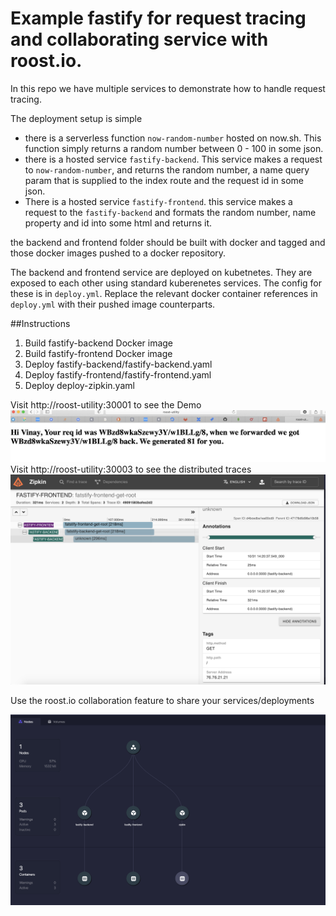 # Example fastify for request tracing and collaborating service with roost.io.

In this repo we have multiple services to demonstrate how to handle request tracing.

The deployment setup is simple
- there is a serverless function `now-random-number` hosted on now.sh. This function simply returns a random number between 0 - 100 in some json.
- there is a hosted service `fastify-backend`. This service makes a request to `now-random-number`, and returns the random number, a name query param that is supplied to the index route and the request id in some json.
- There is a hosted service `fastify-frontend`. this service makes a request to the `fastify-backend` and formats the random number, name property and id into some html and returns it.

the backend and frontend folder should be built with docker and tagged and those docker images pushed to a docker repository.

The backend and frontend service are deployed on kubetnetes. They are exposed to each other using standard kuberenetes services. The config for these is in `deploy.yml`. Replace the relevant docker container references in `deploy.yml` with their pushed image counterparts.

##Instructions
1. Build fastify-backend Docker image 
2. Build fastify-frontend Docker image
3. Deploy fastify-backend/fastify-backend.yaml
4. Deploy fastify-frontend/fastify-frontend.yaml
5. Deploy deploy-zipkin.yaml

Visit http://roost-utility:30001 to see the Demo ![fastify-frontend](doc/fastify-fronted.png)
Visit http://roost-utility:30003 to see the distributed traces ![zipkin](doc/zipkin.png)

Use the roost.io collaboration feature to share your services/deployments

![zipkin](doc/resources.png)
